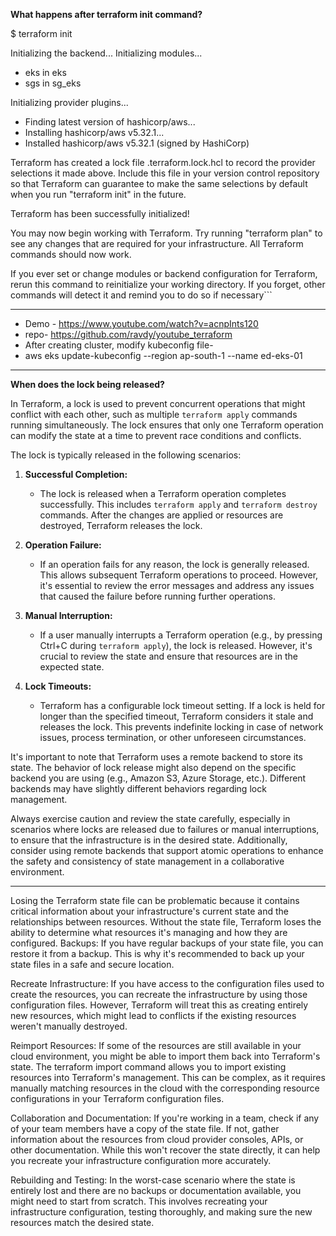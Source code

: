**What happens after terraform init command?**

$ terraform init

Initializing the backend...
Initializing modules...
- eks in eks
- sgs in sg_eks

Initializing provider plugins...
- Finding latest version of hashicorp/aws...
- Installing hashicorp/aws v5.32.1...
- Installed hashicorp/aws v5.32.1 (signed by HashiCorp)

Terraform has created a lock file .terraform.lock.hcl to record the provider
selections it made above. Include this file in your version control repository
so that Terraform can guarantee to make the same selections by default when
you run "terraform init" in the future.

Terraform has been successfully initialized!

You may now begin working with Terraform. Try running "terraform plan" to see
any changes that are required for your infrastructure. All Terraform commands
should now work.

If you ever set or change modules or backend configuration for Terraform,
rerun this command to reinitialize your working directory. If you forget, other
commands will detect it and remind you to do so if necessary```

____________________________________________________________________________________________________________________________

- Demo - https://www.youtube.com/watch?v=acnpInts120
- repo- https://github.com/ravdy/youtube_terraform
- After creating cluster, modify kubeconfig file-
- aws eks update-kubeconfig --region ap-south-1 --name ed-eks-01

____________________________________________________________________________________________________________________________

**When does the lock being released?**

In Terraform, a lock is used to prevent concurrent operations that might conflict with each other, such as multiple `terraform apply` commands running simultaneously. The lock ensures that only one Terraform operation can modify the state at a time to prevent race conditions and conflicts.

The lock is typically released in the following scenarios:

1. **Successful Completion:**
   - The lock is released when a Terraform operation completes successfully. This includes `terraform apply` and `terraform destroy` commands. After the changes are applied or resources are destroyed, Terraform releases the lock.

2. **Operation Failure:**
   - If an operation fails for any reason, the lock is generally released. This allows subsequent Terraform operations to proceed. However, it's essential to review the error messages and address any issues that caused the failure before running further operations.

3. **Manual Interruption:**
   - If a user manually interrupts a Terraform operation (e.g., by pressing Ctrl+C during `terraform apply`), the lock is released. However, it's crucial to review the state and ensure that resources are in the expected state.

4. **Lock Timeouts:**
   - Terraform has a configurable lock timeout setting. If a lock is held for longer than the specified timeout, Terraform considers it stale and releases the lock. This prevents indefinite locking in case of network issues, process termination, or other unforeseen circumstances.

It's important to note that Terraform uses a remote backend to store its state. The behavior of lock release might also depend on the specific backend you are using (e.g., Amazon S3, Azure Storage, etc.). Different backends may have slightly different behaviors regarding lock management.

Always exercise caution and review the state carefully, especially in scenarios where locks are released due to failures or manual interruptions, to ensure that the infrastructure is in the desired state. Additionally, consider using remote backends that support atomic operations to enhance the safety and consistency of state management in a collaborative environment.

_________________________________________________________________________________________________________________________________________________________________________________________

Losing the Terraform state file can be problematic because it contains critical information about your infrastructure's current state and the relationships between resources. Without the state file, Terraform loses the ability to determine what resources it's managing and how they are configured. 
Backups: If you have regular backups of your state file, you can restore it from a backup. This is why it's recommended to back up your state files in a safe and secure location.

Recreate Infrastructure: If you have access to the configuration files used to create the resources, you can recreate the infrastructure by using those configuration files. However, Terraform will treat this as creating entirely new resources, which might lead to conflicts if the existing resources weren't manually destroyed.

Reimport Resources: If some of the resources are still available in your cloud environment, you might be able to import them back into Terraform's state. The terraform import command allows you to import existing resources into Terraform's management. This can be complex, as it requires manually matching resources in the cloud with the corresponding resource configurations in your Terraform configuration files.

Collaboration and Documentation: If you're working in a team, check if any of your team members have a copy of the state file. If not, gather information about the resources from cloud provider consoles, APIs, or other documentation. While this won't recover the state directly, it can help you recreate your infrastructure configuration more accurately.

Rebuilding and Testing: In the worst-case scenario where the state is entirely lost and there are no backups or documentation available, you might need to start from scratch. This involves recreating your infrastructure configuration, testing thoroughly, and making sure the new resources match the desired state.


